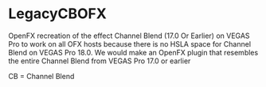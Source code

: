 # LegacyCBOFX
OpenFX recreation of the effect Channel Blend (17.0 Or Earlier) on VEGAS Pro to work on all OFX hosts
because there is no HSLA space for Channel Blend on VEGAS Pro 18.0. We would make an OpenFX plugin
that resembles the entire Channel Blend from VEGAS Pro 17.0 or earlier

CB = Channel Blend

